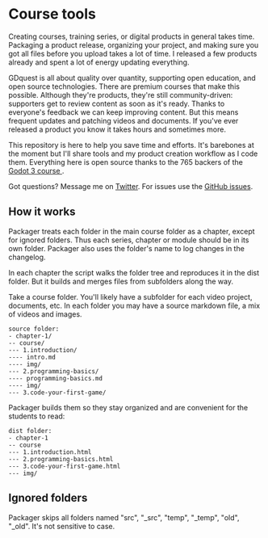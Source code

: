 # Course tools

Creating courses, training series, or digital products in general takes time. Packaging a product release, organizing your project, and making sure you got all files before you upload takes a lot of time. I released a few products already and spent a lot of energy updating everything.

GDquest is all about quality over quantity, supporting open education, and open source technologies. There are premium courses that make this possible. Although they're products, they're still community-driven: supporters get to review content as soon as it's ready. Thanks to everyone's feedback we can keep improving content. But this means frequent updates and patching videos and documents. If you've ever released a product you know it takes hours and sometimes more.

This repository is here to help you save time and efforts. It's barebones at the moment but I'll share tools and my product creation workflow as I code them. Everything here is open source thanks to the 765 backers of the [ Godot 3 course ](https://gumroad.com/l/godot-tutorial-make-professional-2d-games).

Got questions? Message me on [Twitter](https://twitter.com/NathanGDquest). For issues use the [GitHub issues](https://github.com/GDquest/course-tools/issues).

## How it works

Packager treats each folder in the main course folder as a chapter, except for ignored folders. Thus each series, chapter or module should be in its own folder. Packager also uses the folder's name to log changes in the changelog.

In each chapter the script walks the folder tree and reproduces it in the dist folder. But it builds and merges files from subfolders along the way.

Take a course folder. You'll likely have a subfolder for each video project, documents, etc. In each folder you may have a source markdown file, a mix of videos and images.

```
source folder:
- chapter-1/
-- course/
--- 1.introduction/
---- intro.md
---- img/
--- 2.programming-basics/
---- programming-basics.md
---- img/
--- 3.code-your-first-game/
```

Packager builds them so they stay organized and are convenient for the students to read:

```
dist folder:
- chapter-1
-- course
--- 1.introduction.html
--- 2.programming-basics.html
--- 3.code-your-first-game.html
--- img/
```

## Ignored folders

Packager skips all folders named "src", "\_src", "temp", "\_temp", "old", "\_old". It's not sensitive to case.
